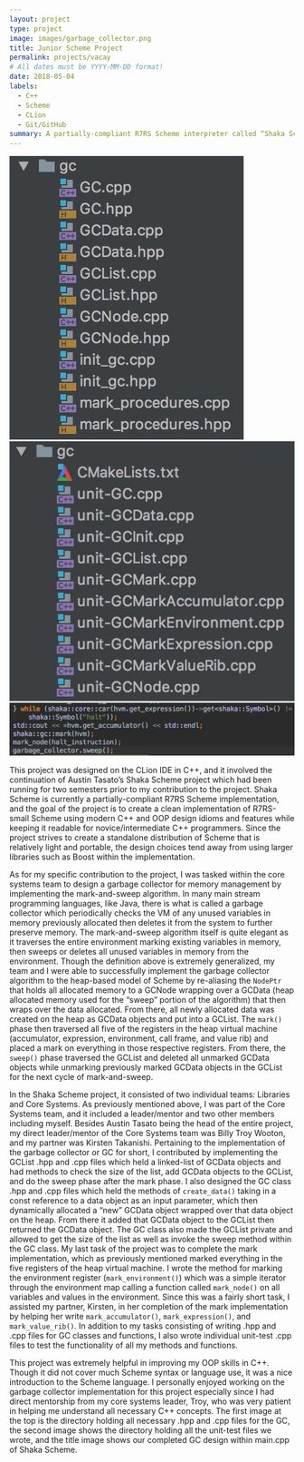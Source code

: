 ```yaml
---
layout: project
type: project
image: images/garbage_collector.png
title: Junior Scheme Project
permalink: projects/vacay
# All dates must be YYYY-MM-DD format!
date: 2018-05-04
labels:
  - C++
  - Scheme
  - CLion
  - Git/GitHub
summary: A partially-compliant R7RS Scheme interpreter called “Shaka Scheme” written in C++.
---
```


<div class="ui small rounded images">
  <img class="ui image" src="../images/Screen Shot 2018-05-02 at 8.01.29 AM.jpg">
  <img class="ui image" src="../images/Screen Shot 2018-05-02 at 8.01.50 AM.jpg">
  <img class="ui image" src="../images/Screen Shot 2018-05-02 at 8.02.22 AM.jpg">
</div>

This project was designed on the CLion IDE in C++, and it involved the continuation of Austin Tasato’s Shaka Scheme project which had been running for two semesters prior to my contribution to the project. Shaka Scheme is currently a partially-compliant R7RS Scheme implementation, and the goal of the project is to create a clean implementation of R7RS-small Scheme using modern C++ and OOP design idioms and features while keeping it readable for novice/intermediate C++ programmers. Since the project strives to create a standalone distribution of Scheme that is relatively light and portable, the design choices tend away from using larger libraries such as Boost within the implementation.

As for my specific contribution to the project, I was tasked within the core systems team to design a garbage collector for memory management by implementing the mark-and-sweep algorithm. In many main stream programming languages, like Java, there is what is called a garbage collector which periodically checks the VM of any unused variables in memory previously allocated then deletes it from the system to further preserve memory. The mark-and-sweep algorithm itself is quite elegant as it traverses the entire environment marking existing variables in memory, then sweeps or deletes all unused variables in memory from the environment. Though the definition above is extremely generalized, my team and I were able to successfully implement the garbage collector algorithm to the heap-based model of Scheme by re-aliasing the `NodePtr` that holds all allocated memory to a GCNode wrapping over a GCData (heap allocated memory used for the “sweep” portion of the algorithm) that then wraps over the data allocated. From there, all newly allocated data was created on the heap as GCData objects and put into a GCList. The `mark()` phase then traversed all five of the registers in the heap virtual machine (accumulator, expression, environment, call frame, and value rib) and placed a mark on everything in those respective registers. From there, the `sweep()` phase traversed the GCList and deleted all unmarked GCData objects while unmarking previously marked GCData objects in the GCList for the next cycle of mark-and-sweep.

In the Shaka Scheme project, it consisted of two individual teams: Libraries and Core Systems. As previously mentioned above, I was part of the Core Systems team, and it included a leader/mentor and two other members including myself. Besides Austin Tasato being the head of the entire project, my direct leader/mentor of the Core Systems team was Billy Troy Wooton, and my partner was Kirsten Takanishi. Pertaining to the implementation of the garbage collector or GC for short, I contributed by implementing the GCList .hpp and .cpp files which held a linked-list of GCData objects and had methods to check the size of the list, add GCData objects to the GCList, and do the sweep phase after the mark phase. I also designed the GC class .hpp and .cpp files which held the methods of `create_data()` taking in a const reference to a data object as an input parameter, which then dynamically allocated a “new” GCData object wrapped over that data object on the heap. From there it added that GCData object to the GCList then returned the GCData object. The GC class also made the GCList private and allowed to get the size of the list as well as invoke the sweep method within the GC class. My last task of the project was to complete the mark implementation, which as previously mentioned marked everything in the five registers of the heap virtual machine. I wrote the method for marking the environment register (`mark_environment()`) which was a simple iterator through the environment map calling a function called `mark_node()` on all variables and values in the environment. Since this was a fairly short task, I assisted my partner, Kirsten, in her completion of the mark implementation by helping her write `mark_accumulator()`, `mark_expression()`, and `mark_value_rib()`. In addition to my tasks consisting of writing .hpp and .cpp files for GC classes and functions, I also wrote individual unit-test .cpp files to test the functionality of all my methods and functions.

This project was extremely helpful in improving my OOP skills in C++. Though it did not cover much Scheme syntax or language use, it was a nice introduction to the Scheme language. I personally enjoyed working on the garbage collector implementation for this project especially since I had direct mentorship from my core systems leader, Troy, who was very patient in helping me understand all necessary C++ concepts. The first image at the top is the directory holding all necessary .hpp and .cpp files for the GC, the second image shows the directory holding all the unit-test files we wrote, and the title image shows our completed GC design within main.cpp of Shaka Scheme.
